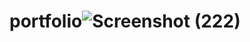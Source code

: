 # portfolio![Screenshot (222)](https://github.com/lokeshhhh25/portfolio/assets/110277723/ff03492b-583c-442d-a323-cb1571bf7d6a)
